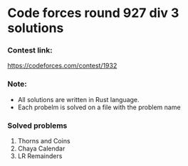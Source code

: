 # Code forces round 927 div 3 solutions

### Contest link:

https://codeforces.com/contest/1932

### Note:

- All solutions are written in Rust language.
- Each probelm is solved on a file with the problem name

### Solved problems

1. Thorns and Coins
2. Chaya Calendar
3. LR Remainders
